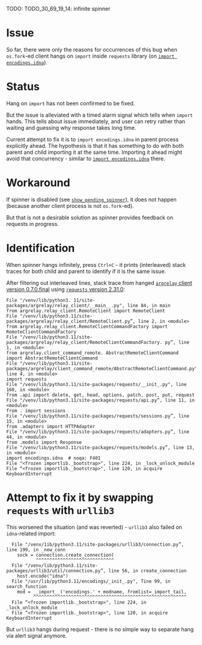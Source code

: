 
TODO: TODO_30_69_19_14: infinite spinner

# Issue

So far, there were only the reasons for occurrences of this bug
when `os.fork`-ed client hangs on `import` inside `requests` library (on [`import encodings.idna`][import_encodings_idna]).

# Status

Hang on `import` has not been confirmed to be fixed.

But the issue is alleviated with a timed alarm signal which tells when `import` hands.
This tells about issue immediately, and user can retry
rather than waiting and guessing why response takes long time.

Current attempt to fix it is to `import encodings.idna` in parent process explicitly ahead.
The hypothesis is that it has something to do with both parent and child importing it at the same time.
Importing it ahead might avoid that concurrency - similar to [`import encodings.idna`][import_encodings_idna] there.

# Workaround

If spinner is disabled (see [`show_pending_spinner`](https://github.com/argrelay/argrelay/blob/v0.7.0.final/src/argrelay/sample_conf/argrelay.client.json#L8)),
it does not happen (because another client process is not `os.fork`-ed).

But that is not a desirable solution as spinner provides feedback on requests in progress.

# Identification

When spinner hangs infinitely, press `Ctrl+C` -
it prints (interleaved) stack traces for both child and parent to identify if it is the same issue.

After filtering out interleaved lines,
stack trace from hanged [`argrelay` client version 0.7.0.final](https://github.com/argrelay/argrelay/blob/v0.7.0.final/src/argrelay/relay_client/__main__.py#L84)
using [`requests` version 2.31.0](https://github.com/psf/requests/blob/v2.31.0/requests/__init__.py#L160):
```
File "/venv/lib/python3. 11/site-packages/argrelay/relay_client/__main__.py", line 84, in main
from argrelay.relay_client.RemoteClient import RemoteClient
File "/venv/lib/python3.11/site-packages/argrelay/relay_client/RemoteClient.py”, line 2, in <module>
from argrelay.relay_client.RemoteClientCommandFactory import RemoteClientCommandFactory
File "/venv/lib/python3.11/site-packages/argrelay/relay_client/RemoteClientCommandFactory. py”, line 1, in <module>
from argrelay.client_command_remote. AbstractRemoteClientCommand import AbstractRemoteClientCommand
File "/venv/lib/python3.11/site-packages/argrelay/client_command_remote/AbstractRemoteClientCommand.py", line 4, in <module>
import requests
File "/venv/lib/python3.11/site-packages/requests/__init_.py", line 160, in <module>
from .api import delete, get, head, options, patch, post, put, request
File "/venv/lib/python3.11/site-packages/requests/api.py”, line 11, in <module>
from . import sessions
File "/venv/lib/python3.11/site-packages/requests/sessions.py”, line 15, in <module>
from .adapters import HTTPAdapter
File "/venv/lib/python3.11/site-packages/requests/adapters.py”, line 44, in <module>
from .models import Response
File "/venv/lib/python3.11/site-packages/requests/models.py”, line 13, in <module>
import encodings.idna  # noqa: F401
File "<frozen importlib._bootstrap>", line 224, in _lock_unlock_module
File “<frozen importlib._bootstrap>", line 120, in acquire
KeyboardInterrupt
```

# Attempt to fix it by swapping `requests` with `urllib3`

This worsened the situation (and was reverted) - `urllib3` also failed on `idna`-related import:

```
  File "/venv/1ib/python3.11/site-packages/urllib3/connection.py”, line 199, in _new_conn
    sock = connection.create_connection(
           ^^^^^^^^^^^^^^^^^^^^^^^^^^^^^
  File "/venv/lib/python3.11/site-packages/urllib3/util/connection.py”, line 56, in create_connection
    host.encode("idna")
  File "/usr/lib/python3.11/encodings/_init_.py", Tine 99, in search_function
    mod = __import__('encodings.' + modname, fromlist=_import_tail,
          ^^^^^^^^^^^^^^^^^^^^^^^^^^^^^^^^^^^^^^^^^^^^^^^^^^^^^^^^^
  File “<frozen importlib._bootstrap>", line 224, in _lock_unlock_module
  File “<frozen importlib._bootstrap>", line 120, in acquire
KeyboardInterrupt
```

But `urllib3` hangs during request - there is no simple way to separate hang via alert signal anymore.

[import_encodings_idna]: https://github.com/psf/requests/commit/d7227fbb7e07af35f23a0d370ab3b01661af9e40#commitcomment-146935826
